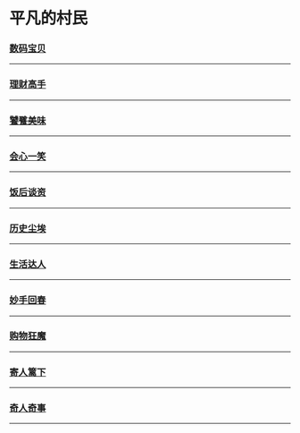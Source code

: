 平凡的村民
==========

### [数码宝贝](digimon/index)

---

### [理财高手](economy/index)

---

### [饕餮美味](food/index)

---

### [会心一笑](funny/index)

---

### [饭后谈资](gossip/index)

---

### [历史尘埃](history/index)

---

### [生活达人](lifehacker/index)

---

### [妙手回春](medicine/index)

---

### [购物狂魔](shopping/index)

---

### [寄人篱下](tenement/index)

---

### [奇人奇事](wonders/index)

---
